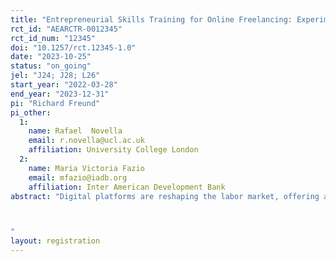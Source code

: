```yaml
---
title: "Entrepreneurial Skills Training for Online Freelancing: Experimental Evidence from El Salvador"
rct_id: "AEARCTR-0012345"
rct_id_num: "12345"
doi: "10.1257/rct.12345-1.0"
date: "2023-10-25"
status: "on_going"
jel: "J24; J28; L26"
start_year: "2022-03-28"
end_year: "2023-12-31"
pi: "Richard Freund"
pi_other:
  1:
    name: Rafael  Novella
    email: r.novella@ucl.ac.uk
    affiliation: University College London
  2:
    name: Maria Victoria Fazio
    email: mfazio@iadb.org
    affiliation: Inter American Development Bank
abstract: "Digital platforms are reshaping the labor market, offering access to global markets and new income-generating opportunities. Online freelancing, where clients contract jobs to remote workers, presents a powerful mechanism for development, bringing jobs to people all around the world (Lehdonvirta et al., 2019). Yet, most registered individuals never manage to successfully obtain work online, particularly in low- and middle-income countries (LMICs) (Hilbert and Lu, 2020). In devising policies to enhance online workers’ outcomes, a key question is whether poor results come from technical deficiencies or barriers to entry. If the former holds true, workers might require technical training. However, if the latter is the case, facilitating worker engagement with online marketplaces could be sufficient. To test this, we carry out a randomized controlled experiment in El Salvador in which the treatment group received training on the entrepreneurial skills required to engage with online marketplaces (e.g., creating a profile, preparing proposals, and interacting with clients).

"
layout: registration
---
```


